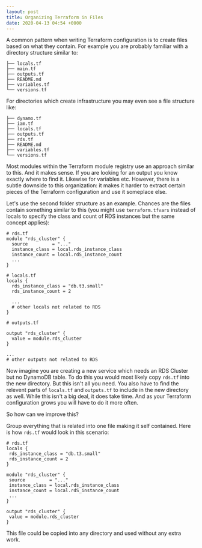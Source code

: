 ```yaml
---
layout: post
title: Organizing Terraform in Files
date: 2020-04-13 04:54 +0000
---
```


A common pattern when writing Terraform configuration is to create files based on what they contain. For example you are probably familiar with a directory structure similar to: 

```
├── locals.tf
├── main.tf
├── outputs.tf
├── README.md
├── variables.tf
└── versions.tf
```
For directories which create infrastructure you may even see a file structure like:
```
├── dynamo.tf
├── iam.tf
├── locals.tf
├── outputs.tf
├── rds.tf
├── README.md
├── variables.tf
└── versions.tf
```

Most modules within the Terraform module registry use an approach similar to this. And it makes sense. If you are looking for an output you know exactly where to find it. Likewise for variables etc. However, there is a subtle downside to this organization: it makes it harder to extract certain pieces of the Terraform configuration and use it someplace else. 

Let's use the second folder structure as an example. Chances are the files contain something similar to this (you might use `terraform.tfvars` instead of locals to specify the class and count of RDS instances but the same concept applies):

```hcl
# rds.tf
module "rds_cluster" {
  source         = "..."
  instance_class = local.rds_instance_class
  instance_count = local.rdS_instance_count
  ...
}

# locals.tf
locals {
  rds_instance_class = "db.t3.small"
  rds_instance_count = 2

  ...
  # other locals not related to RDS
}

# outputs.tf

output "rds_cluster" {
  value = module.rds_cluster
}

...
# other outputs not related to RDS
```


Now imagine you are creating a new service which needs an RDS Cluster but no DynamoDB table. To do this you would most likely copy `rds.tf` into the new directory. But this isn't all you need. You also have to find the relevent parts of `locals.tf` and `outputs.tf` to include in the new directory as well. While this isn't a big deal, it does take time. And as your Terraform configuration grows you will have to do it more often.

So how can we improve this?

Group everything that is related into one file making it self contained. Here is how `rds.tf` would look in this scenario:

 ```hcl
# rds.tf
locals {
  rds_instance_class = "db.t3.small"
  rds_instance_count = 2
}

module "rds_cluster" {
  source         = "..."
  instance_class = local.rds_instance_class
  instance_count = local.rdS_instance_count
  ...
}

output "rds_cluster" {
  value = module.rds_cluster
}
```

This file could be copied into any directory and used without any extra work.
